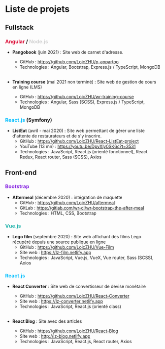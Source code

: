 # Liste de projets

## Fullstack
### <span style="color: crimson">Angular</span> / <span style="color: lightgrey">Node.js</span>
- __Pangobook__ (juin 2021) : Site web de carnet d'adresse. 
  - GitHub : https://github.com/LoicZHU/p-appartoo
  - Technologies : Angular, Bootstrap, Express.js / TypeScript, MongoDB<br/></br>

- __Training course__ (mai 2021 non terminé) : Site web de gestion de cours en ligne (LMS)
  - GitHub : https://github.com/LoicZHU/wr-training-course
  - Technologies : Angular, Sass (SCSS), Express.js / TypeScript, MongoDB
  
### <span style="color: deepskyblue">React.js</span> (Symfony)
- __ListEat__ (avril - mai 2020) : Site web permettant de gérer une liste d'attente de restaurateurs et de s'y inscrire.
  - GitHub : https://github.com/LoicZHU/React-ListEat-project
  - YouTube (13 mn) : https://youtu.be/DpvXly0SK6c?t=3531
  - Technologies : JavaScript, React.js (orienté fonctionnel), React Redux, React router, Sass (SCSS), Axios

## Front-end
### <span style="color: blueviolet">Bootstrap</span>
- __Aftermeal__ (décembre 2020) : intégration de maquette
  - GitHub : https://github.com/LoicZHU/aftermeal
  - GitLab : https://gitlab.com/wr-cl/wr-bootstrap-the-after-meal
  - Technologies : HTML, CSS, Bootstrap
  
### <span style="color: lightseagreen">Vue.js</span>
- __Lego film__ (septembre 2020) : Site web affichant des films Lego récupéré depuis une source publique en ligne
  - GitHub : https://github.com/LoicZHU/Vue-Film
  - Site web : https://lz-film.netlify.app
  - Technologies : JavaScript, Vue.js, VueX, Vue router, Sass (SCSS), Axios

### <span style="color: deepskyblue">React.js</span>
- __React Converter__ : Site web de convertisseur de devise monétaire
  - GitHub : https://github.com/LoicZHU/React-Converter
  - Site web : https://lz-converter.netlify.app
  - Technologies : JavaScript, React.js (orienté class)<br/><br/>
  
- __React Blog__ : Site avec des articles
  - GitHub : https://github.com/LoicZHU/React-Blog
  - Site web : http://lz-blog.netlify.app
  - Technologies : JavaScript, React.js, React router, Axios<br/><br/>
  
  